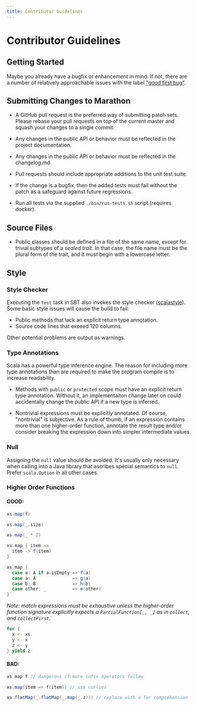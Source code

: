 ```yaml
---
title: Contributor Guidelines
---
```



# Contributor Guidelines

## Getting Started

Maybe you already have a bugfix or enhancement in mind.  If not, there are a
number of relatively approachable issues with the label
["good first bug"](https://github.com/mesosphere/marathon/issues?q=is%3Aopen+is%3Aissue+label%3A%22good+first+bug%22).

<!--
## License Agreement

_TODO_: Do we need a CLA?
-->

## Submitting Changes to Marathon

- A GitHub pull request is the preferred way of submitting patch sets. Please rebase your
  pull requests on top of the current master and squash your changes to a single commit.

- Any changes in the public API or behavior must be reflected in the project
  documentation.

- Any changes in the public API or behavior must be reflected in the changelog.md.

- Pull requests should include appropriate additions to the unit test suite.

- If the change is a bugfix, then the added tests must fail without the patch
  as a safeguard against future regressions.

- Run all tests via the supplied `./bin/run-tests.sh` script (requires docker).

## Source Files

- Public classes should be defined in a file of the same name, except for
  trivial subtypes of a _sealed trait_.  In that case, the file name must be
  the plural form of the trait, and it must begin with a lowercase letter.

## Style

### Style Checker

Executing the `test` task in SBT also invokes the style checker
([scalastyle](http://www.scalastyle.org/)).  Some basic style issues will
cause the build to fail:

- Public methods that lack an explicit return type annotation.
- Source code lines that exceed 120 columns.

Other potential problems are output as warnings.

### Type Annotations

Scala has a powerful type inference engine. The reason for including more type
annotations than are required to make the program compile is to increase
readability.

- Methods with `public` or `protected` scope must have an explicit return type
  annotation.  Without it, an implementaiton change later on could
  accidentally change the public API if a new type is inferred.

- Nontrivial expressions must be explicitly annotated.  Of course, "nontrivial"
  is subjective.  As a rule of thumb, if an expression contains more than one
  higher-order function, annotate the result type and/or consider breaking the
  expression down into simpler intermediate values.

### Null

Assigning the `null` value should be avoided.  It's usually only necessary when
calling into a Java library that ascribes special semantics to `null`.  Prefer
`scala.Option` in all other cases.

### Higher Order Functions

#### GOOD:

```scala
xs.map(f)
```

```scala
xs.map(_.size)
```

```scala
xs.map(_ * 2)
```

```scala
xs.map { item =>
  item -> f(item)
}
```

```scala
xs.map {
  case a: A if a.isEmpty => f(a)
  case a: A              => g(a)
  case b: B              => h(b)
  case other: _          => e(other)
}
```

_Note: match expressions must be exhaustive unless the higher-order function
signature explicitly expects a `PartialFunction[_, _]` as in `collect`, and
`collectFirst`._

```scala
for {
  x <- xs
  y <- x
  z <- y
} yield z
```

#### BAD:

```scala
xs map f // dangerous if more infix operators follow
```

```scala
xs.map(item => f(item)) // use curlies
```

```scala
xs.flatMap(_.flatMap(_.map(_.z))) // replace with a for comprehension
```

